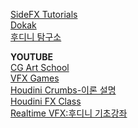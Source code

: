 [SideFX Tutorials](https://www.sidefx.com/tutorials/) <br>
[Dokak](https://www.dokak.net/) <br>
[후디니 탐구소](https://sites.google.com/site/houdinistudy/home?authuser=0) <br> 

**YOUTUBE**    
[CG Art School](https://www.youtube.com/channel/UCtDvVvWubfwWBSDBOVYhA_Q)   
[VFX Games](https://www.youtube.com/channel/UCoYS-VUPkfb17E1rf2liF6A)   
[Houdini Crumbs-이론 설명](https://www.youtube.com/channel/UClCCyPmBS4v-xMUQGr5Ypmg/videos)   
[Houdini FX Class](https://www.youtube.com/playlist?list=PLZmHHyN_lDlBlw9Rwn8hKEh7mUXw21EgH)     
[Realtime VFX:후디니 기초강좌](https://www.youtube.com/playlist?list=PLKKk6KFwVl2NrMJkj06lQeTqQGIraeFVF)     
